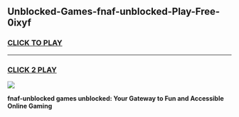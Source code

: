
## Unblocked-Games-fnaf-unblocked-Play-Free-0ixyf
<h3>
<a href="https://premium76.site?title=fnaf-unblocked&ref=21A">CLICK TO PLAY</a></h3>
<hr>

<h3>
<a href="https://premium76.site?title=fnaf-unblocked&ref=21A">CLICK 2 PLAY</a>
  
</h3>

<a href="https://premium76.site?title=fnaf-unblocked&ref=21A"><img src="https://clearcache.store/games.png"></a>


**fnaf-unblocked games unblocked: Your Gateway to Fun and Accessible Online Gaming**
